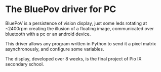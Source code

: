 The BluePov driver for PC
=========================

BluePoV is a persistence of vision display, just some leds rotating at ~2400rpm creating the illusion of a floating image, communicated over bluetooth with a pc or an android device.

This driver allows any program written in Python to send it a pixel matrix asynchronously, and configure some variables.

The display, developed over 8 weeks, is the final project of Pio IX secondary school.

